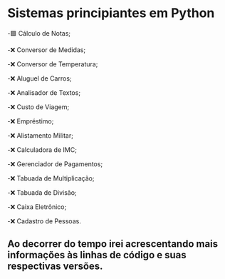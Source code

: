 # Sistemas principiantes em Python


-🟩 Cálculo de Notas;

-❌ Conversor de Medidas;

-❌ Conversor de Temperatura;

-❌ Aluguel de Carros;

-❌ Analisador de Textos;

-❌ Custo de Viagem;

-❌ Empréstimo;

-❌ Alistamento Militar;

-❌ Calculadora de IMC;

-❌ Gerenciador de Pagamentos;

-❌ Tabuada de Multiplicação;

-❌ Tabuada de Divisão;

-❌ Caixa Eletrônico;

-❌ Cadastro de Pessoas.

## Ao decorrer do tempo irei acrescentando mais informações às linhas de código e suas respectivas versões.

